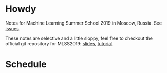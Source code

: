# Howdy
Notes for Machine Learning Summer School 2019 in Moscow, Russia. See [issues](https://github.com/YugeTen/MLSS2019_notes/issues).

These notes are selective and a little sloppy, feel free to checkout the official git repository for MLSS2019: [slides](https://github.com/mlss-skoltech/lectures), [tutorial](https://github.com/mlss-skoltech/tutorials)

# Schedule
